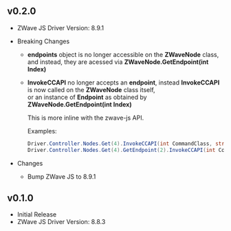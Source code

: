 ## v0.2.0

 - ZWave JS Driver Version: 8.9.1

 - Breaking Changes
   - **endpoints** object is no longer accessible on the **ZWaveNode** class, and instead, they are acessed via **ZWaveNode.GetEndpoint(int Index)**
   - **InvokeCCAPI** no longer accepts an **endpoint**, instead **InvokeCCAPI** is now called on the **ZWaveNode** class itself,  
     or an instance of **Endpoint** as obtained by **ZWaveNode.GetEndpoint(int Index)**

     This is more inline with the zwave-js API.

     Examples:

     ```c#
     Driver.Controller.Nodes.Get(4).InvokeCCAPI(int CommandClass, string Method, params object[] Params)
     Driver.Controller.Nodes.Get(4).GetEndpoint(2).InvokeCCAPI(int CommandClass, string Method, params object[] Params)
     ```  

 - Changes
   - Bump ZWave JS to 8.9.1


## v0.1.0
 - Initial Release
 - ZWave JS Driver Version: 8.8.3
